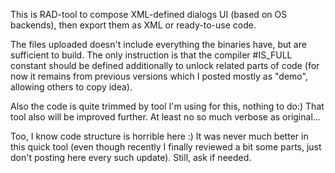 This is RAD-tool to compose XML-defined dialogs UI (based on OS backends), then export them as XML or ready-to-use code.

The files uploaded doesn't include everything the binaries have, but are sufficient to build.
The only instruction is that the compiler #IS_FULL constant should be defined additionally to unlock related parts of code (for now it remains from previous versions which I posted mostly as "demo", allowing others to copy idea).

Also the code is quite trimmed by tool I'm using for this, nothing to do:) That tool also will be improved further.
At least no so much verbose as original...

Too, I know code structure is horrible here :) It was never much better in this quick tool (even though recently I finally reviewed a bit some parts, just don't posting here every such update). Still, ask if needed.
